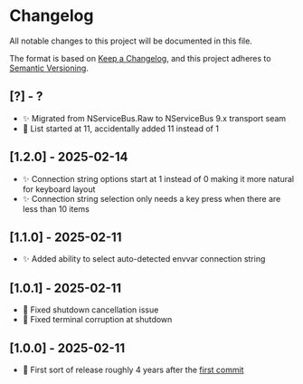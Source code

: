 # Changelog

All notable changes to this project will be documented in this file.

The format is based on [Keep a Changelog](https://keepachangelog.com/en/1.0.0/),
and this project adheres to [Semantic Versioning](https://semver.org/spec/v2.0.0.html).

## [?] - ?

- ✨ Migrated from NServiceBus.Raw to NServiceBus 9.x transport seam
- 🐛 List started at 11, accidentally added 11 instead of 1

## [1.2.0] - 2025-02-14

- ✨ Connection string options start at 1 instead of 0 making it more natural for keyboard layout
- ✨ Connection string selection only needs a key press when there are less than 10 items 

## [1.1.0] - 2025-02-11

- ✨ Added ability to select auto-detected envvar connection string

## [1.0.1] - 2025-02-11

- 🐛 Fixed shutdown cancellation issue
- 🐛 Fixed terminal corruption at shutdown

## [1.0.0] - 2025-02-11

- 🥳 First sort of release roughly 4 years after the [first commit](https://github.com/ramonsmits/FakeMessageGen/commit/8c1bd0d689106962ebaefcb77b6ebbde7fea9eb5)
